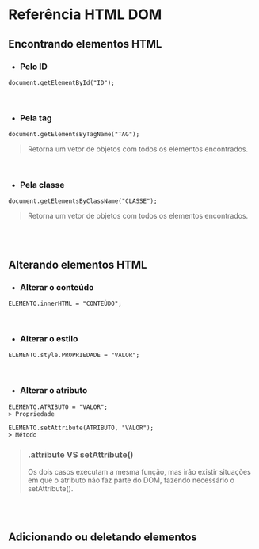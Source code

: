 # Referência HTML DOM

## Encontrando elementos HTML
- ### Pelo ID
```
document.getElementById("ID");
```

<br> 

- ### Pela tag
```
document.getElementsByTagName("TAG");
```
> Retorna um vetor de objetos com todos os elementos encontrados.

<br>

- ### Pela classe
```
document.getElementsByClassName("CLASSE");
```
> Retorna um vetor de objetos com todos os elementos encontrados.

<br>
<br>

## Alterando elementos HTML
- ### Alterar o conteúdo
```
ELEMENTO.innerHTML = "CONTEÚDO";
```

<br>

- ### Alterar o estilo
```
ELEMENTO.style.PROPRIEDADE = "VALOR";
```

<br>

- ### Alterar o atributo
```
ELEMENTO.ATRIBUTO = "VALOR";
> Propriedade 
```

```
ELEMENTO.setAttribute(ATRIBUTO, "VALOR");
> Método
```

> ### .attribute VS setAttribute()
> Os dois casos executam a mesma função, mas irão existir situações em que o atributo não faz parte do DOM, fazendo necessário o setAttribute().

<br>
<br>

## Adicionando ou deletando elementos
```

```
>